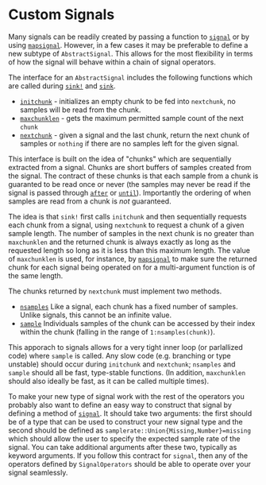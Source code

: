# Custom Signals

Many signals can be readily created by passing a function to [`signal`](@ref) or by using [`mapsignal`](@ref). However, in a few cases it may be preferable to define a new subtype of `AbstractSignal`. This allows for the most flexibility in terms of how the signal will behave within a chain of signal operators.

The interface for an `AbstractSignal` includes the following functions which are called during [`sink!`](@ref) and [`sink`](@ref).

* [`initchunk`](@ref) - initializes an empty chunk to be fed into `nextchunk`, no samples will be read from the chunk.
* [`maxchunklen`](@ref) - gets the maximum permitted sample count of the next `chunk`
* [`nextchunk`](@ref) - given a signal and the last chunk, return the next chunk of samples or `nothing` if there are no samples left for the given signal.

This interface is built on the idea of "chunks" which are sequentially extracted from a signal. Chunks are short buffers of samples created from the signal. The contract of these chunks is that each sample from a chunk is guaranted to be read once or never (the samples may never be read if the signal is passed through [`after`](@ref) or [`until`](@ref)). Importantly the ordering of when samples are read from a chunk is *not* guaranteed.

The idea is that `sink!` first calls `initchunk` and then sequentially requests each chunk from a signal, using `nextchunk` to request a chunk of a given sample length. The number of samples in the next chunk is no greater than `maxchunklen` and the returned chunk is always exactly as long as the requested length so long as it is less than this maximum length. The value of `maxchunklen` is used, for instance, by [`mapsignal`](@ref) to make sure the returned chunk for each signal being operated on for a multi-argument function is of the same length.

The chunks returned by `nextchunk` must implement two methods.

* [`nsamples`](@ref) Like a signal, each chunk has a fixed number of samples. Unlike signals, this cannot be an infinite value.
* [`sample`](@ref) Individuals samples of the chunk can be accessed by their index within the chunk (falling in the range of `1:nsamples(chunk)`).

This apporach to signals allows for a very tight inner loop (or parlallized code) where `sample` is called. Any slow code (e.g. branching or type unstable) should occur during `initchunk` and `nextchunk`; `nsamples` and `sample` should all be fast, type-stable functions. (In addition, `maxchunklen` should also ideally be fast, as it can be called multiple times).

To make your new type of signal work with the rest of the operators you
probably also want to define an easy way to construct that signal by defining
a method of [`signal`](@ref). It should take two arguments: the first should
be of a type that can be used to construct your new signal type and the
second should be defined as `samplerate::Union{Missing,Number}=missing` which
should allow the user to specify the expected sample rate of the signal. You
can take additional arguments after these two, typically as keyword
arguments. If you follow this contract for `signal`, then any of the
operators defined by `SignalOperators` should be able to operate over your
signal seamlessly.